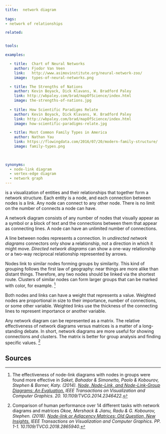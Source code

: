 ```yaml
---
title:  network diagram
  
tags:
- network of relationships

related:


tools:

examples:

  - title:  Chart of Neural Networks
    author: Fjodor Van Veen
    link:   http://www.asimovinstitute.org/neural-network-zoo/
    image:  types-of-neural-networks.png

  - title: The Strengths of Nations
    author: Kevin Boyack, Dick Klavans, W. Bradford Paley
    link: http://wbpaley.com/brad/mapOfScience/index.html
    image: the-strengths-of-nations.jpg
    
  - title: How Scientific Paradigms Relate
    author: Kevin Boyack, Dick Klavans, W. Bradford Paley
    link: http://wbpaley.com/brad/mapOfScience/index.html
    image: how-scientific-paradigms-relate.jpg

  - title: Most Common Family Types in America
    author: Nathan Yau
    link: https://flowingdata.com/2016/07/20/modern-family-structure/
    image: family-types.png
 

    
synonyms:
  - node-link diagram
  - vertex-edge diagram
  - network graph
---
```

is a visualization of entities and their relationships that together form a network structure. Each entity is a node, and each connection between nodes is a link. Any node can connect to any other node. There is no limit on the number of connects a node can have.

<!--more-->
A network diagram consists of any number of nodes that visually appear as a symbol or a block of text and the connections between them that appear as connecting lines. A node can have an unlimited number of connections. 

A line between nodes represents a connection. In *undirected network diagrams* connectors only show a relationship, not a direction in which it might move.  *Directed network diagrams* can show a one-way relationship or a two-way reciprocal relationship represented by arrows.

Nodes link to similar nodes forming groups by similarity. This kind of grouping follows the first law of geography: near things are more alike than distant things. Therefore, any two nodes should be linked via the shortest route. Clusters of similar nodes can form larger groups that can be marked with color, for example. [^saket]

Both nodes and links can have a weight that represents a value. Weighted nodes are proportional in size to their importance, number of connections, or some other variable. Weighted links use the thickness of the connecting lines to represent importance or another variable.

Any network diagram can be represented as a matrix. The relative effectiveness of network diagrams versus matrices is a matter of a long-standing debate. In short, network diagrams are more useful for showing connections and clusters. The matrix is better for group analysis and finding specific values. [^okoe]

[//]: # (TODO: Maybe add bubble network diagram, where nodes are weighted?)

## Sources
[^saket]: The effectiveness of node-link diagrams with nodes in groups were found more effective in *Saket, Bahador & Simonetto, Paolo & Kobourov, Stephen & Borner, Katy. (2014). [Node, Node-Link, and Node-Link-Group Diagrams: An Evaluation.](https://arxiv.org/pdf/1404.1911.pdf) IEEE Transactions on Visualization and Computer Graphics. 20. 10.1109/TVCG.2014.2346422.*
[^okoe]: Comparison of human performance over 14 different tasks with network diagrams and matrices *Okoe, Mershack & Jianu, Radu & G. Kobourov, Stephen. (2018). [Node-link or Adjacency Matrices: Old Question, New Insights.](https://www2.cs.arizona.edu/~kobourov/NL-AM-TVCG18.pdf) IEEE Transactions on Visualization and Computer Graphics. PP. 1-1. 10.1109/TVCG.2018.2865940.*
